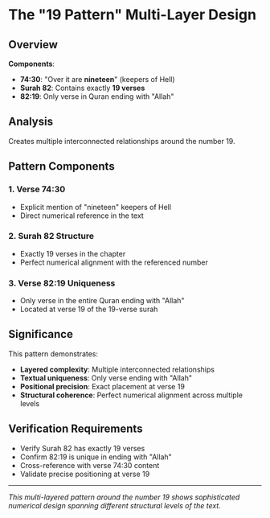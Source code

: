 # The "19 Pattern" Multi-Layer Design

## Overview

**Components**:

- **74:30**: "Over it are **nineteen**" (keepers of Hell)
- **Surah 82**: Contains exactly **19 verses**
- **82:19**: Only verse in Quran ending with "Allah"

## Analysis

Creates multiple interconnected relationships around the number 19.

## Pattern Components

### 1. Verse 74:30
- Explicit mention of "nineteen" keepers of Hell
- Direct numerical reference in the text

### 2. Surah 82 Structure
- Exactly 19 verses in the chapter
- Perfect numerical alignment with the referenced number

### 3. Verse 82:19 Uniqueness
- Only verse in the entire Quran ending with "Allah"
- Located at verse 19 of the 19-verse surah


## Significance

This pattern demonstrates:
- **Layered complexity**: Multiple interconnected relationships
- **Textual uniqueness**: Only verse ending with "Allah"
- **Positional precision**: Exact placement at verse 19
- **Structural coherence**: Perfect numerical alignment across multiple levels

## Verification Requirements

- Verify Surah 82 has exactly 19 verses
- Confirm 82:19 is unique in ending with "Allah"
- Cross-reference with verse 74:30 content
- Validate precise positioning at verse 19

---

*This multi-layered pattern around the number 19 shows sophisticated numerical design spanning different structural levels of the text.*